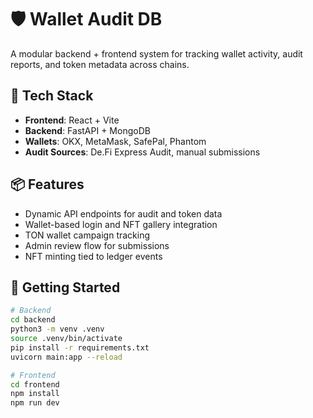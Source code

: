 # 🛡️ Wallet Audit DB

A modular backend + frontend system for tracking wallet activity, audit reports, and token metadata across chains.

## 🔧 Tech Stack

- **Frontend**: React + Vite
- **Backend**: FastAPI + MongoDB
- **Wallets**: OKX, MetaMask, SafePal, Phantom
- **Audit Sources**: De.Fi Express Audit, manual submissions

## 📦 Features

- Dynamic API endpoints for audit and token data
- Wallet-based login and NFT gallery integration
- TON wallet campaign tracking
- Admin review flow for submissions
- NFT minting tied to ledger events

## 🚀 Getting Started

```bash
# Backend
cd backend
python3 -m venv .venv
source .venv/bin/activate
pip install -r requirements.txt
uvicorn main:app --reload

# Frontend
cd frontend
npm install
npm run dev

